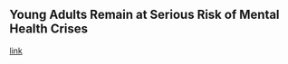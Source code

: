 ## Young Adults Remain at Serious Risk of Mental Health Crises

[link](https://www.psychologytoday.com/intl/blog/the-desk-the-mental-health-lawyer/202101/young-adults-remain-serious-risk-mental-health-crises)
